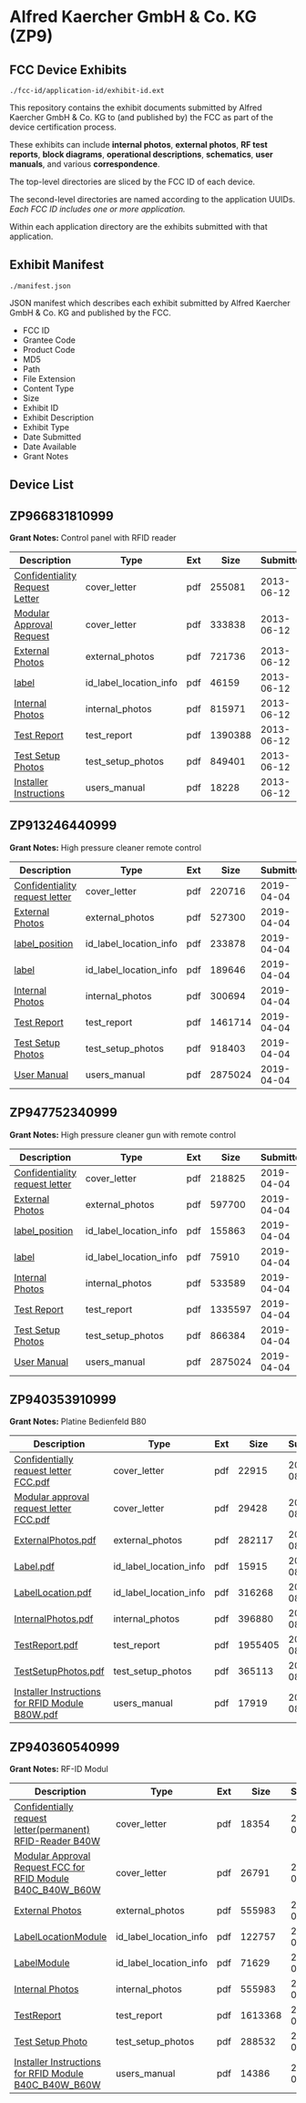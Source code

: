 # Alfred Kaercher GmbH & Co. KG (ZP9)
## FCC Device Exhibits

```
./fcc-id/application-id/exhibit-id.ext
```

This repository contains the exhibit documents submitted by Alfred Kaercher GmbH & Co. KG to (and published by) the FCC as part of the device certification process.

These exhibits can include **internal photos**, **external photos**, **RF test reports**, **block diagrams**, **operational descriptions**, **schematics**, **user manuals**, and various **correspondence**.

The top-level directories are sliced by the FCC ID of each device.

The second-level directories are named according to the application UUIDs. *Each FCC ID includes one or more application.*

Within each application directory are the exhibits submitted with that application. 

## Exhibit Manifest

```
./manifest.json
```

JSON manifest which describes each exhibit submitted by Alfred Kaercher GmbH & Co. KG and published by the FCC.

- FCC ID
- Grantee Code
- Product Code
- MD5
- Path
- File Extension
- Content Type
- Size
- Exhibit ID
- Exhibit Description
- Exhibit Type
- Date Submitted
- Date Available
- Grant Notes

## Device List
## ZP966831810999
**Grant Notes:** Control panel with RFID reader

| Description | Type | Ext | Size | Submitted | Available |
| ----------- | ---- | --- | ---- | --------- | --------- |
| [Confidentiality Request Letter](ZP966831810999/d040456ff2cac4a9532db79ef261db82/1988485.pdf) | cover_letter | pdf | 255081 | 2013-06-12 | 2013-06-12 |
| [Modular Approval Request](ZP966831810999/d040456ff2cac4a9532db79ef261db82/1988490.pdf) | cover_letter | pdf | 333838 | 2013-06-12 | 2013-06-12 |
| [External Photos](ZP966831810999/d040456ff2cac4a9532db79ef261db82/1988486.pdf) | external_photos | pdf | 721736 | 2013-06-12 | 2013-06-12 |
| [label](ZP966831810999/d040456ff2cac4a9532db79ef261db82/1988489.pdf) | id_label_location_info | pdf | 46159 | 2013-06-12 | 2013-06-12 |
| [Internal Photos](ZP966831810999/d040456ff2cac4a9532db79ef261db82/1988487.pdf) | internal_photos | pdf | 815971 | 2013-06-12 | 2013-06-12 |
| [Test Report](ZP966831810999/d040456ff2cac4a9532db79ef261db82/1988493.pdf) | test_report | pdf | 1390388 | 2013-06-12 | 2013-06-12 |
| [Test Setup Photos](ZP966831810999/d040456ff2cac4a9532db79ef261db82/1988494.pdf) | test_setup_photos | pdf | 849401 | 2013-06-12 | 2013-06-12 |
| [Installer Instructions](ZP966831810999/d040456ff2cac4a9532db79ef261db82/1988488.pdf) | users_manual | pdf | 18228 | 2013-06-12 | 2013-06-12 |
## ZP913246440999
**Grant Notes:** High pressure cleaner remote control

| Description | Type | Ext | Size | Submitted | Available |
| ----------- | ---- | --- | ---- | --------- | --------- |
| [Confidentiality request letter](ZP913246440999/f78951e63309e17e008e42ca8e9b4c16/4227331.pdf) | cover_letter | pdf | 220716 | 2019-04-04 | 2019-04-04 |
| [External Photos](ZP913246440999/f78951e63309e17e008e42ca8e9b4c16/4227333.pdf) | external_photos | pdf | 527300 | 2019-04-04 | 2019-04-04 |
| [label_position](ZP913246440999/f78951e63309e17e008e42ca8e9b4c16/4227330.pdf) | id_label_location_info | pdf | 233878 | 2019-04-04 | 2019-04-04 |
| [label](ZP913246440999/f78951e63309e17e008e42ca8e9b4c16/4227339.pdf) | id_label_location_info | pdf | 189646 | 2019-04-04 | 2019-04-04 |
| [Internal Photos](ZP913246440999/f78951e63309e17e008e42ca8e9b4c16/4227335.pdf) | internal_photos | pdf | 300694 | 2019-04-04 | 2019-04-04 |
| [Test Report](ZP913246440999/f78951e63309e17e008e42ca8e9b4c16/4227338.pdf) | test_report | pdf | 1461714 | 2019-04-04 | 2019-04-04 |
| [Test Setup Photos](ZP913246440999/f78951e63309e17e008e42ca8e9b4c16/4227328.pdf) | test_setup_photos | pdf | 918403 | 2019-04-04 | 2019-04-04 |
| [User Manual](ZP913246440999/f78951e63309e17e008e42ca8e9b4c16/4227336.pdf) | users_manual | pdf | 2875024 | 2019-04-04 | 2019-04-04 |
## ZP947752340999
**Grant Notes:** High pressure cleaner gun with remote control

| Description | Type | Ext | Size | Submitted | Available |
| ----------- | ---- | --- | ---- | --------- | --------- |
| [Confidentiality request letter](ZP947752340999/b935bf7f7a73e2279e5b120f316ca83a/4227373.pdf) | cover_letter | pdf | 218825 | 2019-04-04 | 2019-04-04 |
| [External Photos](ZP947752340999/b935bf7f7a73e2279e5b120f316ca83a/4227380.pdf) | external_photos | pdf | 597700 | 2019-04-04 | 2019-04-04 |
| [label_position](ZP947752340999/b935bf7f7a73e2279e5b120f316ca83a/4227375.pdf) | id_label_location_info | pdf | 155863 | 2019-04-04 | 2019-04-04 |
| [label](ZP947752340999/b935bf7f7a73e2279e5b120f316ca83a/4227383.pdf) | id_label_location_info | pdf | 75910 | 2019-04-04 | 2019-04-04 |
| [Internal Photos](ZP947752340999/b935bf7f7a73e2279e5b120f316ca83a/4227381.pdf) | internal_photos | pdf | 533589 | 2019-04-04 | 2019-04-04 |
| [Test Report](ZP947752340999/b935bf7f7a73e2279e5b120f316ca83a/4227384.pdf) | test_report | pdf | 1335597 | 2019-04-04 | 2019-04-04 |
| [Test Setup Photos](ZP947752340999/b935bf7f7a73e2279e5b120f316ca83a/4227379.pdf) | test_setup_photos | pdf | 866384 | 2019-04-04 | 2019-04-04 |
| [User Manual](ZP947752340999/b935bf7f7a73e2279e5b120f316ca83a/4227336.pdf) | users_manual | pdf | 2875024 | 2019-04-04 | 2019-04-04 |
## ZP940353910999
**Grant Notes:** Platine Bedienfeld B80

| Description | Type | Ext | Size | Submitted | Available |
| ----------- | ---- | --- | ---- | --------- | --------- |
| [Confidentially request letter FCC.pdf](ZP940353910999/8c24aeb755366c8539bcd5540542da5a/1776087.pdf) | cover_letter | pdf | 22915 | 2012-08-28 | 2012-08-28 |
| [Modular approval request letter FCC.pdf](ZP940353910999/8c24aeb755366c8539bcd5540542da5a/1776093.pdf) | cover_letter | pdf | 29428 | 2012-08-28 | 2012-08-28 |
| [ExternalPhotos.pdf](ZP940353910999/8c24aeb755366c8539bcd5540542da5a/1776088.pdf) | external_photos | pdf | 282117 | 2012-08-28 | 2012-08-28 |
| [Label.pdf](ZP940353910999/8c24aeb755366c8539bcd5540542da5a/1776091.pdf) | id_label_location_info | pdf | 15915 | 2012-08-28 | 2012-08-28 |
| [LabelLocation.pdf](ZP940353910999/8c24aeb755366c8539bcd5540542da5a/1776092.pdf) | id_label_location_info | pdf | 316268 | 2012-08-28 | 2012-08-28 |
| [InternalPhotos.pdf](ZP940353910999/8c24aeb755366c8539bcd5540542da5a/1776090.pdf) | internal_photos | pdf | 396880 | 2012-08-28 | 2012-08-28 |
| [TestReport.pdf](ZP940353910999/8c24aeb755366c8539bcd5540542da5a/1776095.pdf) | test_report | pdf | 1955405 | 2012-08-28 | 2012-08-28 |
| [TestSetupPhotos.pdf](ZP940353910999/8c24aeb755366c8539bcd5540542da5a/1776096.pdf) | test_setup_photos | pdf | 365113 | 2012-08-28 | 2012-08-28 |
| [Installer Instructions for RFID Module B80W.pdf](ZP940353910999/8c24aeb755366c8539bcd5540542da5a/1776089.pdf) | users_manual | pdf | 17919 | 2012-08-28 | 2012-08-28 |
## ZP940360540999
**Grant Notes:** RF-ID Modul

| Description | Type | Ext | Size | Submitted | Available |
| ----------- | ---- | --- | ---- | --------- | --------- |
| [Confidentially request letter(permanent) RFID-Reader B40W](ZP940360540999/bd07b5f20ecd430d1bdbf8e0600da3e4/1661728.pdf) | cover_letter | pdf | 18354 | 2012-03-23 | 2012-03-23 |
| [Modular Approval Request FCC for RFID Module B40C_B40W_B60W](ZP940360540999/bd07b5f20ecd430d1bdbf8e0600da3e4/1661734.pdf) | cover_letter | pdf | 26791 | 2012-03-23 | 2012-03-23 |
| [External Photos](ZP940360540999/bd07b5f20ecd430d1bdbf8e0600da3e4/1661729.pdf) | external_photos | pdf | 555983 | 2012-03-23 | 2012-03-23 |
| [LabelLocationModule](ZP940360540999/bd07b5f20ecd430d1bdbf8e0600da3e4/1661732.pdf) | id_label_location_info | pdf | 122757 | 2012-03-23 | 2012-03-23 |
| [LabelModule](ZP940360540999/bd07b5f20ecd430d1bdbf8e0600da3e4/1661733.pdf) | id_label_location_info | pdf | 71629 | 2012-03-23 | 2012-03-23 |
| [Internal Photos](ZP940360540999/bd07b5f20ecd430d1bdbf8e0600da3e4/1661731.pdf) | internal_photos | pdf | 555983 | 2012-03-23 | 2012-03-23 |
| [TestReport](ZP940360540999/bd07b5f20ecd430d1bdbf8e0600da3e4/1661738.pdf) | test_report | pdf | 1613368 | 2012-03-23 | 2012-03-23 |
| [Test Setup Photo](ZP940360540999/bd07b5f20ecd430d1bdbf8e0600da3e4/1661737.pdf) | test_setup_photos | pdf | 288532 | 2012-03-23 | 2012-03-23 |
| [Installer Instructions for RFID Module B40C_B40W_B60W](ZP940360540999/bd07b5f20ecd430d1bdbf8e0600da3e4/1661730.pdf) | users_manual | pdf | 14386 | 2012-03-23 | 2012-03-23 |
